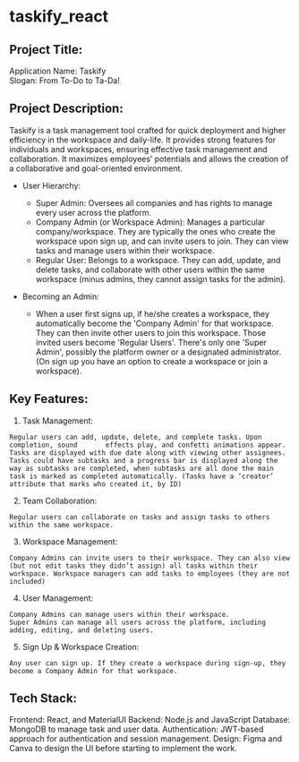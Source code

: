 # taskify_react

Project Title:
--------------
Application Name: Taskify                                  
Slogan: From To-Do to Ta-Da!


Project Description:
---------------------
Taskify is a task management tool crafted for quick deployment and higher efficiency in the workspace and daily-life. It provides strong features for individuals and workspaces, ensuring effective task management and collaboration. It maximizes employees’ potentials and allows the creation of a collaborative and goal-oriented environment.

* User Hierarchy:
  -	Super Admin: Oversees all companies and has rights to manage every user across the platform.
  -	Company Admin (or Workspace Admin): Manages a particular company/workspace. They are typically the ones who create the workspace upon sign up, and can invite users to join. They can view tasks and manage users within their workspace.
  -	Regular User: Belongs to a workspace. They can add, update, and delete tasks, and collaborate with other users within the same workspace (minus admins, they cannot assign tasks for the admin).

* Becoming an Admin:
  - When a user first signs up, if he/she creates a workspace, they automatically become the 'Company Admin' for that workspace. They can then invite other users to join this workspace. Those invited users become 'Regular Users'. There's only one 'Super Admin', possibly the platform owner or a designated administrator. (On sign up you have an option to create a workspace or join a workspace).


Key Features:
--------------

  1.	Task Management:
  
    Regular users can add, update, delete, and complete tasks. Upon completion, sound       effects play, and confetti animations appear.
    Tasks are displayed with due date along with viewing other assignees.
    Tasks could have subtasks and a progress bar is displayed along the way as subtasks are completed, when subtasks are all done the main task is marked as completed automatically. (Tasks have a ‘creator’ attribute that marks who created it, by ID)
  
  2.	Team Collaboration: 
  
    Regular users can collaborate on tasks and assign tasks to others within the same workspace.
  
  3.	Workspace Management:
  
    Company Admins can invite users to their workspace. They can also view (but not edit tasks they didn’t assign) all tasks within their workspace. Workspace managers can add tasks to employees (they are not included)
  
  4.	User Management:
  
    Company Admins can manage users within their workspace.
    Super Admins can manage all users across the platform, including adding, editing, and deleting users.
  
  5.	Sign Up & Workspace Creation:
  
    Any user can sign up. If they create a workspace during sign-up, they become a Company Admin for that workspace.

Tech Stack:
-----------

Frontend: React, and MaterialUI
Backend: Node.js and JavaScript
Database: MongoDB to manage task and user data.
Authentication: JWT-based approach for authentication and session management.
Design: Figma and Canva to design the UI before starting to implement the work.

